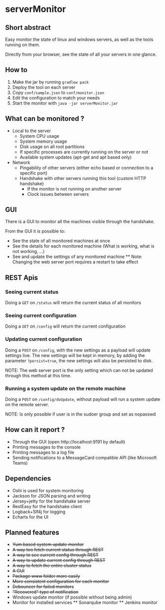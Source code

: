 # serverMonitor

## Short abstract

Easy monitor the state of linux and windows servers, as well as the tools running on them.

Directly from your browser, see the state of all your servers in one glance.


## How to

1. Make the jar by running `gradlew pack`
1. Deploy the tool on each server
1. Copy `conf/sample.json` to `conf/monitor.json`
1. Edit the configuration to match your needs
1. Start the monitor with `java -jar serverMonitor.jar`

## What can be monitored ?

* Local to the server
  * System CPU usage
  * System memory usage
  * Disk usage on all root partitions
  * If specific processes are currently running on the server or not
  * Available system updates (apt-get and apt based only) 
* Network
  * Pingability of other servers (either echo based or connection to a specific port)
  * Handshake with other servers running this tool (custom HTTP handshake)
    * If the monitor is not running on another server
    * Clock issues between servers
  
## GUI

There is a GUI to monitor all the machines visible through the handshake.

From the GUI it is possible to:
* See the state of all monitored machines at once
* See the details for each monitored machine (What is working, what is not working, ...)
* See and update the settings of any monitored machine
** Note: Changing the web server port requires a restart to take effect
  
## REST Apis

### Seeing current status

Doing a `GET` on `/status` will return the current status of all monitors

### Seeing current configuration

Doing a `GET` on `/config` will return the current configuration

### Updating current configuration

Doing a `POST` on `/config`, with the new settings as a payload will update settings live.
The new settings will be kept in memory, by adding the parameter `?persist=true`, the new settings will also be persisted to disk.

NOTE: The web server port is the only setting which can not be updated through this method at this time.
  
### Running a system update on the remote machine

Doing a `POST` on `/config/doUpdate`, without payload will run a system update on the remote server.

NOTE: Is only possible if user is in the sudoer group and set as nopasswd

## How can it report ?

* Through the GUI (open http://localhost:9191 by default)
* Printing messages to the console
* Printing messages to a log file
* Sending notifications to a MessageCard compatible API (like Microsoft Teams)

## Dependencies

* Oshi is used for system monitoring
* Jackson for JSON parsing and writing
* Jersey+jetty for the handshake server
* RestEasy for the handshake client
* Logback+Slf4j for logging
* Echarts for the UI

## Planned features

* ~~Yum based system update monitor~~
* ~~A way too fetch current status through REST~~
* ~~A way to see current config through REST~~
* ~~A way to update current config through REST~~
* ~~A way to fetch the entire cluster status~~
* ~~A GUI~~
* ~~Package www folder more easily~~
* ~~More consistent configuration for each monitor~~
* ~~Debouncer for failed monitors~~
* ~~"Recovered" type of notification~~
* Windows update monitor (if possible without being admin)
* Monitor for installed services
** Sonarqube monitor
** Jenkins monitor